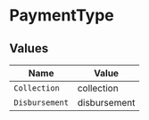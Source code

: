 # PaymentType


## Values

| Name           | Value          |
| -------------- | -------------- |
| `Collection`   | collection     |
| `Disbursement` | disbursement   |